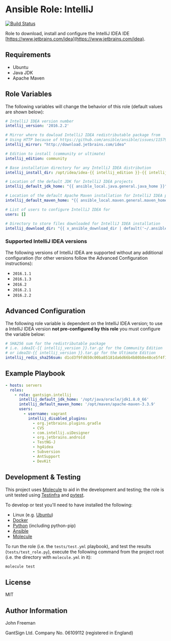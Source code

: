 Ansible Role: IntelliJ
======================

[![Build Status](https://travis-ci.org/gantsign/ansible-role-intellij.svg?branch=master)](https://travis-ci.org/gantsign/ansible-role-intellij)

Role to download, install and configure the IntelliJ IDEA IDE
[https://www.jetbrains.com/idea](https://www.jetbrains.com/idea).

Requirements
------------

* Ubuntu
* Java JDK
* Apache Maven

Role Variables
--------------

The following variables will change the behavior of this role (default values
are shown below):

```yaml
# IntelliJ IDEA version number
intellij_version: '2016.2.2'

# Mirror where to dowload IntelliJ IDEA redistributable package from
# Using HTTP because of https://github.com/ansible/ansible/issues/11579
intellij_mirror: "http://download.jetbrains.com/idea"

# Edition to install (community or ultimate)
intellij_edition: community

# Base installation directory for any IntelliJ IDEA distribution
intellij_install_dir: /opt/idea/idea-{{ intellij_edition }}-{{ intellij_version }}

# Location of the default JDK for IntelliJ IDEA projects
intellij_default_jdk_home: "{{ ansible_local.java.general.java_home }}"

# Location of the default Apache Maven installation for IntelliJ IDEA projects
intellij_default_maven_home: "{{ ansible_local.maven.general.maven_home }}"

# List of users to configure IntelliJ IDEA for
users: []

# Directory to store files downloaded for IntelliJ IDEA installation
intellij_download_dir: "{{ x_ansible_download_dir | default('~/.ansible/tmp/downloads') }}"
```

### Supported IntelliJ IDEA versions

The following versions of IntelliJ IDEA are supported without any additional
configuration (for other versions follow the Advanced Configuration
instructions):

* `2016.1.1`
* `2016.1.3`
* `2016.2`
* `2016.2.1`
* `2016.2.2`

Advanced Configuration
----------------------

The following role variable is dependent on the IntelliJ IDEA version; to use a
IntelliJ IDEA version **not pre-configured by this role** you must configure the
variable below:

```yaml
# SHA256 sum for the redistributable package
# i.e. ideaIC-{{ intellij_version }}.tar.gz for the Community Edition
# or ideaIU-{{ intellij_version }}.tar.gz for the Ultimate Edition
intellij_redis_sha256sum: d1cd3f9fd650c00ba85181da6d66b4b80b8e48ce5f4f15b5f4dc67453e96a179
```

Example Playbook
----------------

```yaml
- hosts: servers
  roles:
    - role: gantsign.intellij
      intellij_default_jdk_home: '/opt/java/oracle/jdk1.8.0_66'
      intellij_default_maven_home: '/opt/maven/apache-maven-3.3.9'
      users:
        - username: vagrant
          intellij_disabled_plugins:
            - org.jetbrains.plugins.gradle
            - CVS
            - com.intellij.uiDesigner
            - org.jetbrains.android
            - TestNG-J
            - hg4idea
            - Subversion
            - AntSupport
            - DevKit
```

Development & Testing
---------------------

This project uses [Molecule](http://molecule.readthedocs.io/) to aid in the
development and testing; the role is unit tested using
[Testinfra](http://testinfra.readthedocs.io/) and
[pytest](http://docs.pytest.org/).

To develop or test you'll need to have installed the following:
* Linux (e.g. [Ubuntu](http://www.ubuntu.com/))
* [Docker](https://www.docker.com/)
* [Python](https://www.python.org/) (including python-pip)
* [Ansible](https://www.ansible.com/)
* [Molecule](http://molecule.readthedocs.io/)

To run the role (i.e. the `tests/test.yml` playbook), and test the results
(`tests/test_role.py`), execute the following command from the project root
(i.e. the directory with `molecule.yml` in it):

```bash
molecule test
```

License
-------

MIT

Author Information
------------------

John Freeman

GantSign Ltd.
Company No. 06109112 (registered in England)
